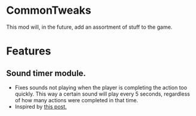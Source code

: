 # CommonTweaks

This mod will, in the future, add an assortment of stuff to the game.

# Features
## Sound timer module.

 - Fixes sounds not playing when the player is completing the action too quickly. This way a certain sound will play every 5 seconds, regardless of how many actions were completed in that time.
 - Inspired by <a href="https://forum.wurmonline.com/index.php?/topic/190633-playing-sound-on-action-timer-tick/">this post.</a>
